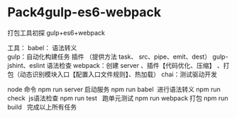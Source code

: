 # Pack4gulp-es6-webpack
打包工具初探 gulp+es6+webpack

工具：
babel： 语法转义 </br>
gulp：自动化构建任务 插件 （提供方法 task、 src、pipe、emit、dest）
gulp-jshint、eslint 语法检查
webpack：创建 server 、插件【代码优化、压缩】 、打包（动态识别模块入口【配置入口文件规则】、热加载）
chai：测试驱动开发


node 命令
npm run server 启动服务
npm run babel  进行语法转义
npm run check  js语法检查
npm run test   跑单元测试
npm run webpack 打包
npm run build   完成以上所有任务
